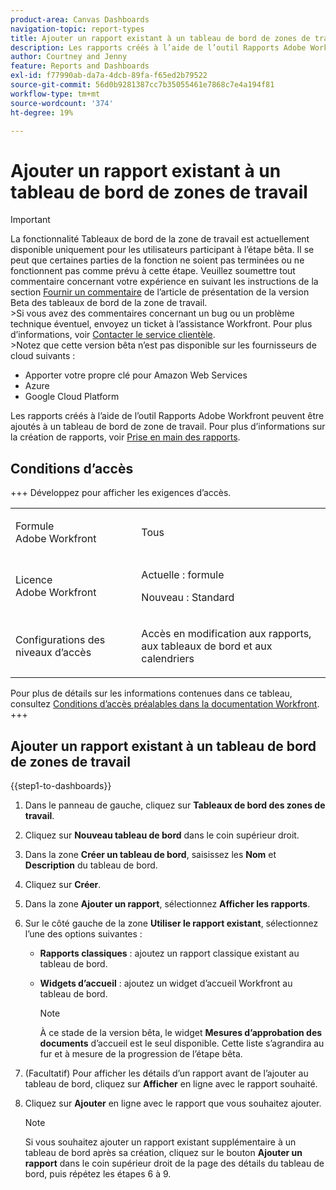 ```yaml
---
product-area: Canvas Dashboards
navigation-topic: report-types
title: Ajouter un rapport existant à un tableau de bord de zones de travail
description: Les rapports créés à l’aide de l’outil Rapports Adobe Workfront peuvent être ajoutés à un tableau de bord de zone de travail.
author: Courtney and Jenny
feature: Reports and Dashboards
exl-id: f77990ab-da7a-4dcb-89fa-f65ed2b79522
source-git-commit: 56d0b9281387cc7b35055461e7868c7e4a194f81
workflow-type: tm+mt
source-wordcount: '374'
ht-degree: 19%

---
```


# Ajouter un rapport existant à un tableau de bord de zones de travail

>[!IMPORTANT]
>
>La fonctionnalité Tableaux de bord de la zone de travail est actuellement disponible uniquement pour les utilisateurs participant à l’étape bêta. Il se peut que certaines parties de la fonction ne soient pas terminées ou ne fonctionnent pas comme prévu à cette étape. Veuillez soumettre tout commentaire concernant votre expérience en suivant les instructions de la section [Fournir un commentaire](/help/quicksilver/product-announcements/betas/canvas-dashboards-beta/canvas-dashboards-beta-information.md#provide-feedback) de l’article de présentation de la version Beta des tableaux de bord de la zone de travail.<br>
>&#x200B;>Si vous avez des commentaires concernant un bug ou un problème technique éventuel, envoyez un ticket à l’assistance Workfront. Pour plus d’informations, voir [Contacter le service clientèle](/help/quicksilver/workfront-basics/tips-tricks-and-troubleshooting/contact-customer-support.md).<br>
>&#x200B;>Notez que cette version bêta n’est pas disponible sur les fournisseurs de cloud suivants :
>
>* Apporter votre propre clé pour Amazon Web Services
>* Azure
>* Google Cloud Platform

Les rapports créés à l’aide de l’outil Rapports Adobe Workfront peuvent être ajoutés à un tableau de bord de zone de travail. Pour plus d’informations sur la création de rapports, voir [Prise en main des rapports](/help/quicksilver/reports-and-dashboards/reports/reporting/get-started-reports-workfront.md).

## Conditions d’accès

+++ Développez pour afficher les exigences d’accès. 

<table style="table-layout:auto"> 
<col> 
</col> 
<col> 
</col> 
<tbody> 
<tr> 
   <td role="rowheader"><p>Formule Adobe Workfront</p></td> 
   <td> 
<p>Tous </p> 
   </td> 
<tr> 
 <tr> 
   <td role="rowheader"><p>Licence Adobe Workfront</p></td> 
   <td> 
<p>Actuelle : formule </p> 
<p>Nouveau : Standard</p> 
   </td> 
   </tr> 
  </tr> 
  <tr> 
   <td role="rowheader"><p>Configurations des niveaux d’accès</p></td> 
   <td><p>Accès en modification aux rapports, aux tableaux de bord et aux calendriers</p>
  </td> 
  </tr>  
</tbody> 
</table>

Pour plus de détails sur les informations contenues dans ce tableau, consultez [Conditions d’accès préalables dans la documentation Workfront](/help/quicksilver/administration-and-setup/add-users/access-levels-and-object-permissions/access-level-requirements-in-documentation.md).
+++

## Ajouter un rapport existant à un tableau de bord de zones de travail


{{step1-to-dashboards}}

1. Dans le panneau de gauche, cliquez sur **Tableaux de bord des zones de travail**.

1. Cliquez sur **Nouveau tableau de bord** dans le coin supérieur droit.

1. Dans la zone **Créer un tableau de bord**, saisissez les **Nom** et **Description** du tableau de bord.

1. Cliquez sur **Créer**.

1. Dans la zone **Ajouter un rapport**, sélectionnez **Afficher les rapports**.

1. Sur le côté gauche de la zone **Utiliser le rapport existant**, sélectionnez l’une des options suivantes :

   * **Rapports classiques** : ajoutez un rapport classique existant au tableau de bord.

   * **Widgets d’accueil** : ajoutez un widget d’accueil Workfront au tableau de bord.

     >[!NOTE]
     >
     > À ce stade de la version bêta, le widget **Mesures d’approbation des documents** d’accueil est le seul disponible. Cette liste s’agrandira au fur et à mesure de la progression de l’étape bêta.

1. (Facultatif) Pour afficher les détails d’un rapport avant de l’ajouter au tableau de bord, cliquez sur **Afficher** en ligne avec le rapport souhaité.

1. Cliquez sur **Ajouter** en ligne avec le rapport que vous souhaitez ajouter.

   >[!NOTE]
   >
   > Si vous souhaitez ajouter un rapport existant supplémentaire à un tableau de bord après sa création, cliquez sur le bouton **Ajouter un rapport** dans le coin supérieur droit de la page des détails du tableau de bord, puis répétez les étapes 6 à 9.



